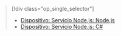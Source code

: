 > [!div class="op_single_selector"]
> * [Dispositivo: Servicio Node.js: Node.js](../articles/iot-hub/iot-hub-node-node-firmware-update.md)
> * [Dispositivo: Servicio Node.js: C#](../articles/iot-hub/iot-hub-csharp-node-firmware-update.md)
> 
> 

